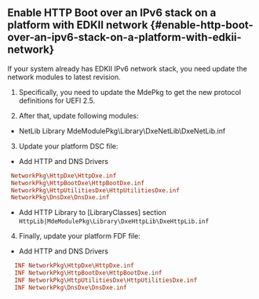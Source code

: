 ## Enable HTTP Boot over an IPv6 stack on a platform with EDKII network {#enable-http-boot-over-an-ipv6-stack-on-a-platform-with-edkii-network}

If your system already has EDKII IPv6 network stack, you need update the network modules to latest revision.

1.  Specifically, you need to update the MdePkg to get the new protocol definitions for UEFI 2.5\.

2. After that, update following modules:

  * NetLib Library
MdeModulePkg\Library\DxeNetLib\DxeNetLib.inf

3. Update your platform DSC file:

  * Add HTTP and DNS Drivers
```ini
 NetworkPkg\HttpDxe\HttpDxe.inf
 NetworkPkg\HttpBootDxe\HttpBootDxe.inf
 NetworkPkg\HttpUtilitiesDxe\HttpUtilitiesDxe.inf
 NetworkPkg\DnsDxe\DnsDxe.inf
```
  * Add HTTP Library to [LibraryClasses] section              
   `HttpLib|MdeModulePkg\Library\DxeHttpLib\DxeHttpLib.inf`

4. Finally, update your platform FDF file:
  * Add HTTP and DNS Drivers
```ini
  INF NetworkPkg\HttpDxe\HttpDxe.inf
  INF NetworkPkg\HttpBootDxe\HttpBootDxe.inf
  INF NetworkPkg\HttpUtilitiesDxe\HttpUtilitiesDxe.inf
  INF NetworkPkg\DnsDxe\DnsDxe.inf
```

